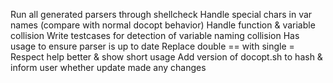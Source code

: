 Run all generated parsers through shellcheck
Handle special chars in var names (compare with normal docopt behavior)
Handle function & variable collision
Write testcases for detection of variable naming collision
Has usage to ensure parser is up to date
Replace double == with single =
Respect help better & show short usage
Add version of docopt.sh to hash & inform user whether update made any changes
